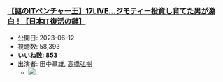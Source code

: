 ### [【謎のITベンチャー王】17LIVE…ジモティー投資し育てた男が激白！【日本IT復活の鍵】](https://www.youtube.com/watch?v=cq6ZCwPtI-w)
-   公開日: 2023-06-12
-   視聴数: 58,393
-   **いいね数: 853**
-   出演者: 田中章雄, [高橋弘樹](/rehacq_fan/people/高橋弘樹 "wikilink")
    - [![](https://img.youtube.com/vi/cq6ZCwPtI-w/hqdefault.jpg)](https://www.youtube.com/watch?v=cq6ZCwPtI-w)
